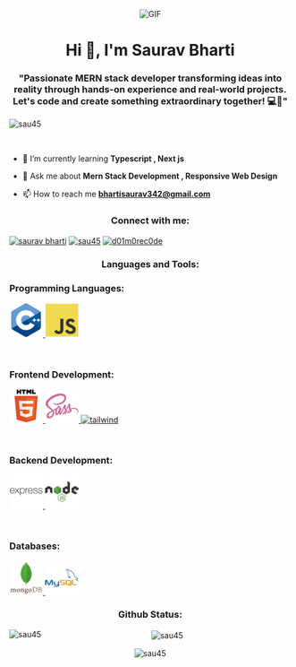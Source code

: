 <div align="center">
<div align="center">
  <img src="https://user-images.githubusercontent.com/74038190/212749171-b84692a8-2b04-4e3b-93ca-ac14705da224.gif" alt="GIF" width="400" height="400">
</div>
</div>
<h1 align="center">Hi 👋, I'm Saurav Bharti</h1>
<h3 align="center">"Passionate MERN stack developer transforming ideas into reality through hands-on experience and real-world projects. Let's code and create something extraordinary together! 💻🚀"</h3>

<p align="left"> <img src="https://komarev.com/ghpvc/?username=sau45&label=Profile%20views&color=0e75b6&style=flat" alt="sau45" /> </p>

<p align="left"> <a href="https://twitter.com/" target="blank"><img src="https://img.shields.io/twitter/follow/?logo=twitter&style=for-the-badge" alt="" /></a> </p>

- 🌱 I’m currently learning **Typescript , Next js**

- 💬 Ask me about **Mern Stack Development , Responsive Web Design**

- 📫 How to reach me **bhartisaurav342@gmail.com**

<h3 align="center">Connect with me:</h3>
<p align="left">
<a href="https://linkedin.com/in/saurav bharti" target="blank"><img align="center" src="https://raw.githubusercontent.com/rahuldkjain/github-profile-readme-generator/master/src/images/icons/Social/linked-in-alt.svg" alt="saurav bharti" height="60" width="60" /></a>
<a href="https://www.leetcode.com/sau45" target="blank"><img align="center" src="https://raw.githubusercontent.com/rahuldkjain/github-profile-readme-generator/master/src/images/icons/Social/leet-code.svg" alt="sau45" height="60" width="60" /></a>
<a href="https://auth.geeksforgeeks.org/user/d01m0rec0de" target="blank"><img align="center" src="https://raw.githubusercontent.com/rahuldkjain/github-profile-readme-generator/master/src/images/icons/Social/geeks-for-geeks.svg" alt="d01m0rec0de" height="60" width="60" /></a>
</p>

<h3 align="center">Languages and Tools:</h3>
 <h3 align="left">Programming Languages:</h3>
<p align="left"> 
  <a href="https://www.w3schools.com/cpp/" target="_blank" rel="noreferrer"> 
    <img src="https://raw.githubusercontent.com/devicons/devicon/master/icons/cplusplus/cplusplus-original.svg" alt="cplusplus" height="60" width="60"/> 
  </a>
  <a href="https://developer.mozilla.org/en-US/docs/Web/JavaScript" target="_blank" rel="noreferrer"> 
    <img src="https://raw.githubusercontent.com/devicons/devicon/master/icons/javascript/javascript-original.svg" alt="javascript" height="60" width="60"/> 
  </a>
</p>
<br>
<h3 align="left">Frontend Development:</h3>
<p align="left"> 
  <a href="https://www.w3.org/html/" target="_blank" rel="noreferrer"> 
    <img src="https://raw.githubusercontent.com/devicons/devicon/master/icons/html5/html5-original-wordmark.svg" alt="html5" height="60" width="60"/> 
  </a>
  <a href="https://sass-lang.com" target="_blank" rel="noreferrer"> 
    <img src="https://raw.githubusercontent.com/devicons/devicon/master/icons/sass/sass-original.svg" alt="sass" height="60" width="60"/> 
  </a>
  <a href="https://tailwindcss.com/" target="_blank" rel="noreferrer"> 
    <img src="https://www.vectorlogo.zone/logos/tailwindcss/tailwindcss-icon.svg" alt="tailwind" height="60" width="60"/> 
  </a>
  <!-- Add more frontend tools as needed -->
</p>
<br>
<h3 align="left">Backend Development:</h3>
<p align="left"> 
  <a href="https://expressjs.com" target="_blank" rel="noreferrer"> 
    <img src="https://raw.githubusercontent.com/devicons/devicon/master/icons/express/express-original-wordmark.svg" alt="express" height="60" width="60"/> 
  </a>
  <a href="https://nodejs.org" target="_blank" rel="noreferrer"> 
    <img src="https://raw.githubusercontent.com/devicons/devicon/master/icons/nodejs/nodejs-original-wordmark.svg" alt="nodejs" height="60" width="60"/> 
  </a>
  <!-- Add more backend tools as needed -->
</p>
<br>
<h3 align="left">Databases:</h3>
<p align="left"> 
  <a href="https://www.mongodb.com/" target="_blank" rel="noreferrer"> 
    <img src="https://raw.githubusercontent.com/devicons/devicon/master/icons/mongodb/mongodb-original-wordmark.svg" alt="mongodb" height="60" width="60"/> 
  </a>
  <a href="https://www.mysql.com/" target="_blank" rel="noreferrer"> 
    <img src="https://raw.githubusercontent.com/devicons/devicon/master/icons/mysql/mysql-original-wordmark.svg" alt="mysql" height="60" width="60"/> 
  </a>
  <!-- Add more database tools as needed -->
</p>

<div align="center">
  <h3 align="center">Github Status:</h3>
  <p><img align="left" src="https://github-readme-stats.vercel.app/api/top-langs?username=sau45&show_icons=true&locale=en&layout=compact" alt="sau45" /></p>

<p>&nbsp;<img align="center" src="https://github-readme-stats.vercel.app/api?username=sau45&show_icons=true&locale=en" alt="sau45" /></p>

<p><img align="center" src="https://github-readme-streak-stats.herokuapp.com/?user=sau45&" alt="sau45" /></p>
</div>

